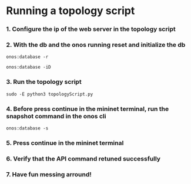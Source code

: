 # Running a topology script

### 1. Configure the ip of the web server in the topology script
### 2. With the db and the onos running reset and initialize the db
```
onos:database -r
```
```
onos:database -iD
```
### 3. Run the topology script
```
sudo -E python3 topologyScript.py
```
### 4. Before press continue in the mininet terminal, run the snapshot command in the onos cli
```
onos:database -s
```
### 5. Press continue in the mininet terminal
### 6. Verify that the API command retuned successfully
### 7. Have fun messing arround!
